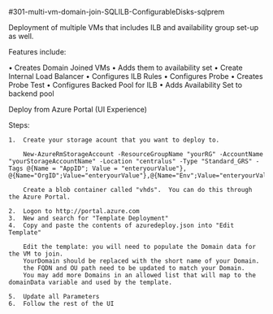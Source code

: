 #301-multi-vm-domain-join-SQLILB-ConfigurableDisks-sqlprem

Deployment of multiple VMs that includes ILB and availability group set-up as well.  

Features include:

•	Creates Domain Joined VMs
•	Adds them to availability set
•	Create Internal Load Balancer
•	Configures ILB Rules
•	Configures Probe
•	Creates Probe Test
•	Configures Backed Pool for ILB
•	Adds Availability Set to backend pool
		
Deploy from Azure Portal (UI Experience)

Steps:

	1.  Create your storage acount that you want to deploy to. 
	 
		New-AzureRmStorageAccount -ResourceGroupName "yourRG" -AccountName "yourStorageAccountName" -Location "centralus" -Type "Standard_GRS" -Tags @{Name = "AppID"; Value = "enteryourValue"}, @{Name="OrgID";Value="enteryourValue"},@{Name="Env";Value="enteryourValue"}
		
		Create a blob container called "vhds".  You can do this through the Azure Portal. 

	2.  Logon to http://portal.azure.com
	3.  New and search for "Template Deployment"
	4.  Copy and paste the contents of azuredeploy.json into "Edit Template"
	
		Edit the template: you will need to populate the Domain data for the VM to join. 
		YourDomain should be replaced with the short name of your Domain. 
		the FQDN and OU path need to be updated to match your Domain. 
		You may add more Domains in an allowed list that will map to the domainData variable and used by the template.
	
	5.  Update all Parameters
	6.  Follow the rest of the UI